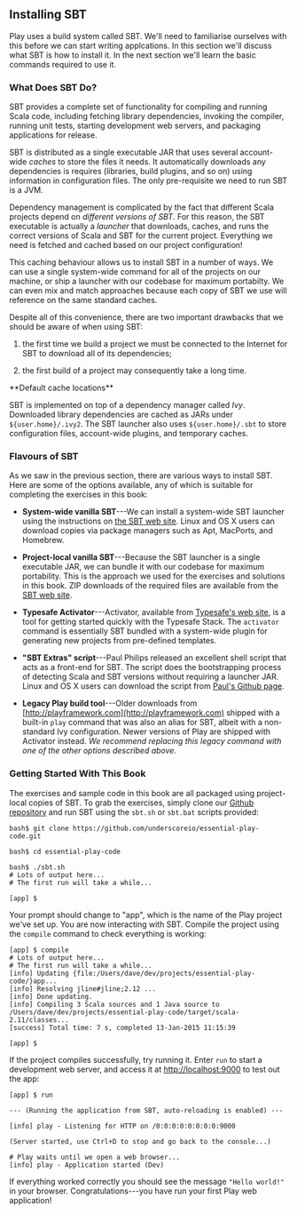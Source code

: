 ## Installing SBT

Play uses a build system called SBT. We'll need to familiarise ourselves with this before we can start writing applcations. In this section we'll discuss what SBT is how to install it. In the next section we'll learn the basic commands required to use it.

### What Does SBT Do?

SBT provides a complete set of functionality for compiling and running Scala code, including fetching library dependencies, invoking the compiler, running unit tests, starting development web servers, and packaging applications for release.

SBT is distributed as a single executable JAR that uses several account-wide *caches* to store the files it needs. It automatically downloads any dependencies is requires (libraries, build plugins, and so on) using information in configuration files. The only pre-requisite we need to run SBT is a JVM.

Dependency management is complicated by the fact that different Scala projects depend on *different versions of SBT*. For this reason, the SBT executable is actually a *launcher* that downloads, caches, and runs the correct versions of Scala and SBT for the current project. Everything we need is fetched and cached based on our project configuration!

This caching behaviour allows us to install SBT in a number of ways. We can use a single system-wide command for all of the projects on our machine, or ship a launcher with our codebase for maximum portabilty. We can even mix and match approaches because each copy of SBT we use will reference on the same standard caches.

Despite all of this convenience, there are two important drawbacks that we should be aware of when using SBT:

 1. the first time we build a project we must be connected to the Internet for SBT to download all of its dependencies;

 2. the first build of a project may consequently take a long time.

<div class="callout callout-warning">
**Default cache locations**

SBT is implemented on top of a dependency manager called *Ivy*. Downloaded library dependencies are cached as JARs under `${user.home}/.ivy2`. The SBT launcher also uses `${user.home}/.sbt` to store configuration files, account-wide plugins, and temporary caches.
</div>

### Flavours of SBT

As we saw in the previous section, there are various ways to install SBT. Here are some of the options available, any of which is suitable for completing the exercises in this book:

- **System-wide vanilla SBT**---We can install a system-wide SBT launcher using the instructions on [the SBT web site](link-sbt-install). Linux and OS X users can download copies via package managers such as Apt, MacPorts, and Homebrew.

- **Project-local vanilla SBT**---Because the SBT launcher is a single executable JAR, we can bundle it with our codebase for maximum portability. This is the approach we used for the exercises and solutions in this book. ZIP downloads of the required files are available from the [SBT web site](link-sbt-install).

- **Typesafe Activator**---Activator, available from [Typesafe's web site](link-activator-install), is a tool for getting started quickly with the Typesafe Stack. The `activator` command is essentially SBT bundled with a system-wide plugin for generating new projects from pre-defined templates.

- **"SBT Extras" script**---Paul Philips released an excellent shell script that acts as a front-end for SBT. The script does the bootstrapping process of detecting Scala and SBT versions without requiring a launcher JAR. Linux and OS X users can download the script from [Paul's Github page](link-paulp-sbt-install).

- **Legacy Play build tool**---Older downloads from [http://playframework.com](http://playframework.com) shipped with a built-in `play` command that was also an alias for SBT, albeit with a non-standard Ivy configuration. Newer versions of Play are shipped with Activator instead. *We recommend replacing this legacy command with one of the other options described above.*

### Getting Started With This Book

The exercises and sample code in this book are all packaged using project-local copies of SBT. To grab the exercises, simply clone our [Github repository](link-exercises) and run SBT using the `sbt.sh` or `sbt.bat` scripts provided:

~~~
bash$ git clone https://github.com/underscoreio/essential-play-code.git

bash$ cd essential-play-code

bash$ ./sbt.sh
# Lots of output here...
# The first run will take a while...

[app] $
~~~

Your prompt should change to "app", which is the name of the Play project we've set up. You are now interacting with SBT. Compile the project using the `compile` command to check everything is working:

~~~
[app] $ compile
# Lots of output here...
# The first run will take a while...
[info] Updating {file:/Users/dave/dev/projects/essential-play-code/}app...
[info] Resolving jline#jline;2.12 ...
[info] Done updating.
[info] Compiling 3 Scala sources and 1 Java source to /Users/dave/dev/projects/essential-play-code/target/scala-2.11/classes...
[success] Total time: 7 s, completed 13-Jan-2015 11:15:39

[app] $
~~~

If the project compiles successfully, try running it. Enter `run` to start a development web server, and access it at [http://localhost:9000](http://localhost:9000) to test out the app:

~~~
[app] $ run

--- (Running the application from SBT, auto-reloading is enabled) ---

[info] play - Listening for HTTP on /0:0:0:0:0:0:0:0:9000

(Server started, use Ctrl+D to stop and go back to the console...)

# Play waits until we open a web browser...
[info] play - Application started (Dev)
~~~

If everything worked correctly you should see the message `"Hello world!"` in your browser. Congratulations---you have run your first Play web application!
